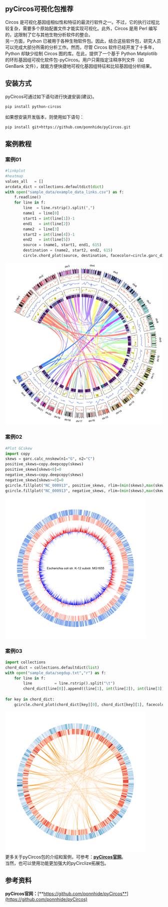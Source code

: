 <a name="ScC4b"></a>
## pyCircos可视化包推荐
Circos 是可视化基因组相似性和特征的最流行软件之一。不过，它的执行过程比较复杂，需要多个原始配置文件才能实现可视化。此外，Circos 是用 Perl 编写的，这限制了它与其他生物分析软件的整合。<br />另一方面，Python 已被用于各种生物软件包。因此，结合这些软件包，研究人员可以完成大部分所需的分析工作。然而，尽管 Circos 软件已经开发了十多年，Python 却缺少绘制 Circos 图的库。在此，提供了一个基于 Python Matplotlib 的环形基因组可视化软件包-pyCircos。用户只需指定注释序列文件（如 GenBank 文件），就能方便快捷地可视化基因组特征和比较基因组分析结果。
<a name="in3pW"></a>
## 安装方式
pyCircos可通过如下语句进行快速安装(建议)。
```bash
pip install python-circos
```
如果想安装开发版本，则使用如下语句：
```bash
pip install git+https://github.com/ponnhide/pyCircos.git
```
<a name="Ob5KP"></a>
## 案例教程
<a name="UQliw"></a>
### 案例01
```python
#linkplot
#heatmap
values_all   = [] 
arcdata_dict = collections.defaultdict(dict)
with open("sample_data/example_data_links.csv") as f:
    f.readline()
    for line in f:
        line  = line.rstrip().split(",")
        name1  = line[0]     
        start1 = int(line[1])-1
        end1   = int(line[2])
        name2  = line[3]     
        start2 = int(line[4])-1
        end2   = int(line[5])
        source = (name1, start1, end1, 615)
        destination = (name2, start2, end2, 615)
        circle.chord_plot(source, destination, facecolor=circle.garc_dict[name1].facecolor)
```
![](./img/1697723063131-1bc07701-cedb-42ca-957a-5631d61519a4.png)
<a name="i0VxI"></a>
### 案例02
```python
#Plot GCskew
import copy
skews = garc.calc_nnskew(n1="G", n2="C")  
positive_skews=copy.deepcopy(skews)
positive_skews[skews<0]=0
negative_skews=copy.deepcopy(skews)
negative_skews[skews>=0]=0
gcircle.fillplot("NC_000913", positive_skews, rlim=(min(skews),max(skews)), base_value=0, raxis_range=(400,700), facecolor="r")
gcircle.fillplot("NC_000913", negative_skews, rlim=(min(skews),max(skews)), base_value=0, raxis_range=(400,700), facecolor="b")
```
![](./img/1697723063091-acee8e60-b8fc-4eef-951a-f22af0621d5b.png)
<a name="IDm3g"></a>
### 案例03
```python
import collections
chord_dict = collections.defaultdict(list)
with open("sample_data/segdup.txt","r") as f:
    for line in f:
        line          = line.rstrip().split("\t")
        chord_dict[line[0]].append((line[1], int(line[2]), int(line[3]), 700)) 

for key in chord_dict:
    gcircle.chord_plot(chord_dict[key][0], chord_dict[key][1], facecolor="#ff8c0080")
```
![](./img/1697723063202-b5b40a15-6f24-47dd-8548-d434d1d105e3.png)<br />更多关于pyCircos包的介绍和案例，可参考：[**pyCircos官网**](https://github.com/ponnhide/pyCircos)。<br />当然，也可以使用功能更加强大的pyCirclize拓展包。
<a name="ScNBn"></a>
## 参考资料
**pyCircos官网：**[**https://github.com/ponnhide/pyCircos**](https://github.com/ponnhide/pyCircos)
